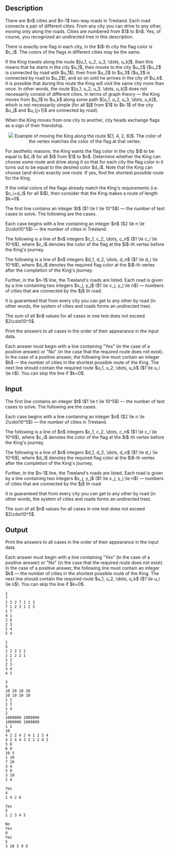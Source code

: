 ## Description

<div><p>There are $n$ cities and $n-1$ two-way roads in Treeland. Each road connects a pair of different cities. From any city you can drive to any other, moving only along the roads. Cities are numbered from $1$ to $n$. Yes, of course, you recognized an undirected tree in this description.</p><p>There is exactly one flag in each city, in the $i$-th city the flag color is $c_i$. The colors of the flags in different cities may be the same.</p><p>If the King travels along the route $[u_1, u_2, u_3, \dots, u_k]$, then this means that he starts in the city $u_1$, then moves to the city $u_2$ ($u_2$ is connected by road with $u_1$), then from $u_2$ to $u_3$ ($u_3$ is connected by road to $u_2$), and so on until he arrives in the city of $u_k$. It is possible that during this route the King will visit the same city more than once. In other words, the route $[u_1, u_2, u_3, \dots, u_k]$ does not necessarily consist of different cities. In terms of graph theory — the King moves from $u_1$ to $u_k$ along some path $[u_1, u_2, u_3, \dots, u_k]$, which is not necessarily simple (for all $j$ from $1$ to $k-1$ of the city $u_j$ and $u_{j+1}$ are connected by road).</p><p>When the King moves from one city to another, city heads exchange flags as a sign of their friendship.</p><center> <img class="tex-graphics" src="file://QjSfBgB6.png" style="max-width: 100.0%;max-height: 100.0%;">   <span class="tex-font-size-small">Example of moving the King along the route $[1, 4, 2, 6]$. The color of the vertex matches the color of the flag at that vertex.</span> </center><p>For aesthetic reasons, the King wants the flag color in the city $i$ to be equal to $d_i$ for all $i$ from $1$ to $n$. Determine whether the King can choose some route and drive along it so that for each city the flag color in it turns out to be equal to the desired color $d_i$. Note that the King can choose (and drive) exactly one route. If yes, find <span class="tex-font-style-bf">the shortest</span> possible route for the King.</p><p>If the initial colors of the flags already match the King's requirements (i.e. $c_i=d_i$ for all $i$), then consider that the King makes a route of length $k=0$.</p></div><div class="input-specification"><p>The first line contains an integer $t$ ($1 \le t \le 10^5$) — the number of test cases to solve. The following are the cases.</p><p>Each case begins with a line containing an integer $n$ ($2 \le n \le 2\cdot10^5$) — the number of cities in Treeland.</p><p>The following is a line of $n$ integers $c_1, c_2, \dots, c_n$ ($1 \le c_i \le 10^6$), where $c_i$ denotes the color of the flag at the $i$-th vertex before the King's journey.</p><p>The following is a line of $n$ integers $d_1, d_2, \dots, d_n$ ($1 \le d_i \le 10^6$), where $d_i$ denotes the required flag color at the $i$-th vertex after the completion of the King's journey.</p><p>Further, in the $n-1$ line, the Treeland's roads are listed. Each road is given by a line containing two integers $x_j, y_j$ ($1 \le x_j, y_j \le n$) — numbers of cities that are connected by the $j$ th road.</p><p>It is guaranteed that from every city you can get to any other by road (in other words, the system of cities and roads forms an undirected tree).</p><p>The sum of all $n$ values ​​for all cases in one test does not exceed $2\cdot10^5$.</p></div><div class="output-specification"><p>Print the answers to all cases in the order of their appearance in the input data.</p><p>Each answer must begin with a line containing "<span class="tex-font-style-tt">Yes</span>" (in the case of a positive answer) or "<span class="tex-font-style-tt">No</span>" (in the case that the required route does not exist). In the case of a positive answer, the following line must contain an integer $k$ — the number of cities in the shortest possible route of the King. The next line should contain the required route $u_1, u_2, \dots, u_k$ ($1 \le u_i \le n$). You can skip the line if $k=0$.</p></div>

## Input

<p>The first line contains an integer $t$ ($1 \le t \le 10^5$) — the number of test cases to solve. The following are the cases.</p><p>Each case begins with a line containing an integer $n$ ($2 \le n \le 2\cdot10^5$) — the number of cities in Treeland.</p><p>The following is a line of $n$ integers $c_1, c_2, \dots, c_n$ ($1 \le c_i \le 10^6$), where $c_i$ denotes the color of the flag at the $i$-th vertex before the King's journey.</p><p>The following is a line of $n$ integers $d_1, d_2, \dots, d_n$ ($1 \le d_i \le 10^6$), where $d_i$ denotes the required flag color at the $i$-th vertex after the completion of the King's journey.</p><p>Further, in the $n-1$ line, the Treeland's roads are listed. Each road is given by a line containing two integers $x_j, y_j$ ($1 \le x_j, y_j \le n$) — numbers of cities that are connected by the $j$ th road.</p><p>It is guaranteed that from every city you can get to any other by road (in other words, the system of cities and roads forms an undirected tree).</p><p>The sum of all $n$ values ​​for all cases in one test does not exceed $2\cdot10^5$.</p>

## Output

<p>Print the answers to all cases in the order of their appearance in the input data.</p><p>Each answer must begin with a line containing "<span class="tex-font-style-tt">Yes</span>" (in the case of a positive answer) or "<span class="tex-font-style-tt">No</span>" (in the case that the required route does not exist). In the case of a positive answer, the following line must contain an integer $k$ — the number of cities in the shortest possible route of the King. The next line should contain the required route $u_1, u_2, \dots, u_k$ ($1 \le u_i \le n$). You can skip the line if $k=0$.</p>





```input1
1
7
2 3 2 7 1 1 3
7 1 2 3 1 2 3
1 7
4 1
2 6
2 3
2 4
5 4
```




```input2
1
5
1 2 2 2 2
2 2 2 2 1
1 2
2 3
3 4
4 5
```




```input3
3
4
10 20 10 20
20 10 20 10
1 2
1 3
1 4
2
1000000 1000000
1000000 1000000
1 2
10
4 2 2 4 2 4 1 2 3 4
4 2 4 4 3 2 1 2 4 2
5 8
6 9
10 5
1 10
7 10
3 4
5 9
3 10
2 4
```




```output1
Yes
4
1 4 2 6
```




```output2
Yes
5
1 2 3 4 5
```




```output3
No
Yes
0
Yes
5
3 10 5 9 6
```


